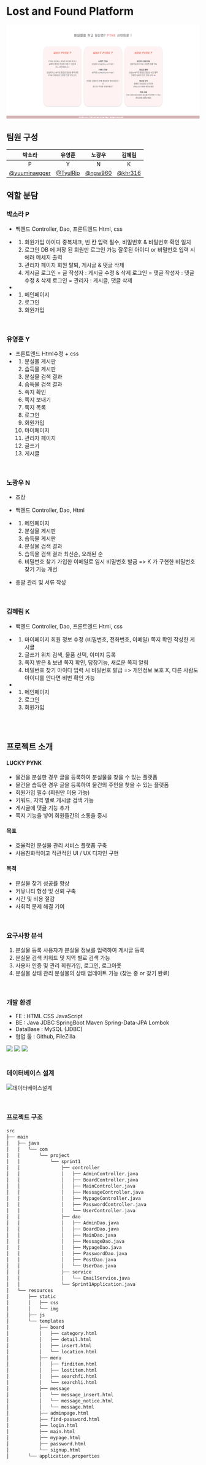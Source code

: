 # Lost and Found Platform

![readme_mockup](https://github.com/khr316/sprint1/blob/main/%EB%A9%94%EC%9D%B8.png)

## 팀원 구성

<div align="center">

| **박소라** | **유영훈** | **노광우** | **김혜림** |
| :------: |  :------: | :------: | :------: |
| P | Y | N | K |
| [@yuuminaegger](https://github.com/yuuminaegger) | [@TyulRip](https://github.com/TyulRip) | [@ngw960](https://github.com/ngw960) | [@khr316](https://github.com/khr316) |

</div>

## 역할 분담

### 박소라 P

- 백엔드 Controller, Dao, 프론트엔드 Html, css
- 1. 회원가입
     아이디 중복체크, 빈 칸 입력 필수, 비밀번호 & 비밀번호 확인 일치
  2. 로그인
     DB 에 저장 된 회원만 로그인 가능
     잘못된 아이디 or 비밀번호 입력 시 에러 메세지 출력
  3. 관리자 페이지
     회원 탈퇴, 게시글 & 댓글 삭제
  4. 게시글
     로그인 = 글 작성자 : 게시글 수정 & 삭제
     로그인 = 댓글 작성자 : 댓글 수정 & 삭제
     로그인 = 관리자 :  게시글, 댓글 삭제
     
- 
- 1. 메인페이지
  2. 로그인
  3. 회원가입

<br>
    
### 유영훈 Y

- 프론트엔드 Html수정 + css
- 1. 분실물 게시판
  2. 습득물 게시판
  3. 분실물 검색 결과
  4. 습득물 검색 결과
  5. 쪽지 확인
  6. 쪽지 보내기
  7. 쪽지 목록
  8. 로그인
  9. 회원가입
  10. 마이페이지
  11. 관리자 페이지
  12. 글쓰기
  13. 게시글

<br>

### 노광우 N

- 조장
- 백엔드 Controller, Dao, Html
- 1. 메인페이지
  2. 분실물 게시판
  3. 습득물 게시판
  4. 분실물 검색 결과
  5. 습득물 검색 결과
     최신순, 오래된 순
  6. 비밀번호 찾기
     가입한 이메일로 임시 비밀번호 발금
     => K 가 구현한 비밀번호 찾기 기능 개선

- 총괄 관리 및 서류 작성

<br>

### 김혜림 K

- 백엔드 Controller, Dao, 프론트엔드 Html, css
- 1. 마이페이지
     회원 정보 수정 (비밀번호, 전화번호, 이메일)
     쪽지 확인
     작성한 게시글
  2. 글쓰기
     위치 검색, 물품 선택, 이미지 등록
  3. 쪽지
     받은 & 보낸 쪽지 확인, 답장기능, 새로운 쪽지 알림
  4. 비밀번호 찾기
     아이디 입력 시 비밀번호 발급
     => 개인정보 보호 X, 다른 사람도 아이디를 안다면 비번 확인 가능

- 
- 1. 메인페이지
  2. 로그인
  3. 회원가입
    
<br>

<br>

## 프로젝트 소개

#### LUCKY PYNK
- 물건을 분실한 경우 글을 등록하여 분실물을 찾을 수 있는 플랫폼
- 물건을 습득한 경우 글을 등록하여 물건의 주인을 찾을 수 있는 플랫폼
- 회원가입 필수 (회원만 이용 가능)
- 키워드, 지역 별로 게시글 검색 가능
- 게시글에 댓글 기능 추가
- 쪽지 기능을 넣어 회원들간의 소통을 중시

#### 목표
- 효율적인 분실물 관리 서비스 플랫폼 구축
- 사용친화적이고 직관적인 UI / UX 디자인 구현

#### 목적
- 분실물 찾기 성공률 향상
- 커뮤니티 형성 및 신뢰 구축
- 시간 및 비용 절감
- 사회적 문제 해결 기여

<br>

### 요구사항 분석

1. 분실물 등록
   사용자가 분실물 정보를 입력하여 게시글 등록
2. 분실물 검색
   키워드 및 지역 별로 검색 가능
3. 사용자 인증 및 관리
   회원가입, 로그인, 로그아웃
4. 분실물 상태 관리
   분실물의 상태 업데이트 가능 (찾는 중 or 찾기 완료)

<br>

### 개발 환경
- FE : HTML CSS JavaScript 
- BE : Java JDBC SpringBoot Maven Spring-Data-JPA Lombok
- DataBase : MySQL (JDBC)
- 협업 툴 : Github, FileZilla


<div>
<img src="https://img.shields.io/badge/spring-6DB33F?style=for-the-badge&logo=spring&logoColor=white"> 
<img src="https://img.shields.io/badge/mysql-4479A1?style=for-the-badge&logo=mysql&logoColor=white"> 
<img src="https://img.shields.io/badge/github-181717?style=for-the-badge&logo=github&logoColor=white">
</div>

<br>

### 데이터베이스 설계

![데이터베이스설계](https://github.com/user-attachments/assets/257b8ebf-e112-479a-9770-9fb3d79e0e12)

<br>

### 프로젝트 구조

```
src
├── main
│   ├── java
│   │   └── com
│   │       └── project
│   │           └── sprint1
│   │               ├── controller
│   │               │   ├── AdminController.java
│   │               │   ├── BoardController.java
│   │               │   ├── MainController.java
│   │               │   ├── MessageController.java
│   │               │   ├── MypageController.java
│   │               │   ├── PasswordController.java
│   │               │   └── UserController.java
│   │               ├── dao
│   │               │   ├── AdminDao.java
│   │               │   ├── BoardDao.java
│   │               │   ├── MainDao.java
│   │               │   ├── MessageDao.java
│   │               │   ├── MypageDao.java
│   │               │   ├── PasswordDao.java
│   │               │   ├── PostDao.java
│   │               │   └── UserDao.java
│   │               ├── service
│   │               │   └── EmailService.java
│   │               └── Sprint1Application.java
│   └── resources
│       ├── static
│       │   ├── css
│       │   └── img
│       ├── js
│       └── templates
│           ├── board
│           │   ├── category.html
│           │   ├── detail.html
│           │   ├── insert.html
│           │   └── location.html
│           ├── menu
│           │   ├── finditem.html
│           │   ├── lostitem.html
│           │   ├── searchfi.html
│           │   └── searchli.html
│           ├── message
│           │   └── message_insert.html
│           │   └── message_notice.html
│           │   └── message.html
│           ├── adminpage.html
│           ├── find-password.html
│           ├── login.html
│           ├── main.html
│           ├── mypage.html
│           ├── password.html
│           └── signup.html
│       └── application.properties

```
<br>
